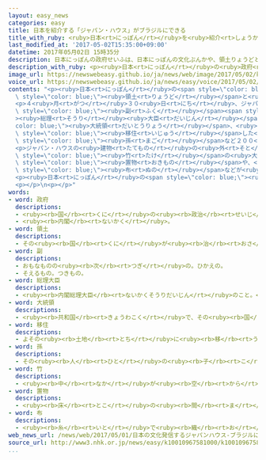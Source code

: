```yaml
---
layout: easy_news
categories: easy
title: 日本を紹介する「ジャパン・ハウス」がブラジルにできる
title_with_ruby: <ruby>日本<rt>にっぽん</rt></ruby>を<ruby>紹介<rt>しょうかい</rt></ruby>する「ジャパン・ハウス」がブラジルにできる
last_modified_at: '2017-05-02T15:35:00+09:00'
datetime: 2017年05月02日 15時35分
description: 日本にっぽんの政府せいふは、日本にっぽんの文化ぶんかや、領土りょうどと歴史れきしなどについて外国がいこくに伝つたえる「ジャパン・ハウス」をブラジルのサンパウロに作つくりました。
description_with_ruby: <p><ruby>日本<rt>にっぽん</rt></ruby>の<ruby>政府<rt>せいふ</rt></ruby></a>は、<ruby>日本<rt>にっぽん</rt></ruby>の<ruby>文化<rt>ぶんか</rt></ruby>や、<ruby>領土<rt>りょうど</rt></ruby></a>と<ruby>歴史<rt>れきし</rt></ruby>などについて<ruby>外国<rt>がいこく</rt></ruby>に<ruby>伝<rt>つた</rt></ruby>える「ジャパン・ハウス」をブラジルのサンパウロに<ruby>作<rt>つく</rt></ruby>りました。
image_url: https://newswebeasy.github.io/ja/news/web/image/2017/05/02/k10010967581000.jpg
voice_url: https://newswebeasy.github.io/ja/news/easy/voice/2017/05/02/k10010967581000.mp3
contents: "<p><ruby>日本<rt>にっぽん</rt></ruby>の<span style=\"color: blue;\"><ruby>政府<rt>せいふ</rt></ruby></span>は、<ruby>日本<rt>にっぽん</rt></ruby>の<ruby>文化<rt>ぶんか</rt></ruby>や、<span\
  \ style=\"color: blue;\"><ruby>領土<rt>りょうど</rt></ruby></span>と<ruby>歴史<rt>れきし</rt></ruby>などについて<ruby>外国<rt>がいこく</rt></ruby>に<ruby>伝<rt>つた</rt></ruby>える「ジャパン・ハウス」をブラジルのサンパウロに<ruby>作<rt>つく</rt></ruby>りました。</p>\n\
  <p>４<ruby>月<rt>がつ</rt></ruby>３０<ruby>日<rt>にち</rt></ruby>、ジャパン・ハウスができたお<ruby>祝<rt>いわ</rt></ruby>いの<ruby>式<rt>しき</rt></ruby>がありました。<ruby>式<rt>しき</rt></ruby>には、<ruby>麻生<rt>あそう</rt></ruby><span\
  \ style=\"color: blue;\"><ruby>副<rt>ふく</rt></ruby></span><span style=\"color: blue;\"\
  ><ruby>総理<rt>そうり</rt></ruby><ruby>大臣<rt>だいじん</rt></ruby></span>やブラジルの<span style=\"\
  color: blue;\"><ruby>大統領<rt>だいとうりょう</rt></ruby></span>、<ruby>日本<rt>にっぽん</rt></ruby>からブラジルに<span\
  \ style=\"color: blue;\"><ruby>移住<rt>いじゅう</rt></ruby></span>した<ruby>人<rt>ひと</rt></ruby>の<ruby>子<rt>こ</rt></ruby>どもや<span\
  \ style=\"color: blue;\"><ruby>孫<rt>まご</rt></ruby></span>など２００<ruby>人<rt>にん</rt></ruby>が<ruby>出席<rt>しゅっせき</rt></ruby>しました。</p>\n\
  <p>ジャパン・ハウスの<ruby>建物<rt>たてもの</rt></ruby>の<ruby>外<rt>そと</rt></ruby>の<ruby>壁<rt>かべ</rt></ruby>は、<ruby>木<rt>き</rt></ruby>で<ruby>飾<rt>かざ</rt></ruby>ってあります。<ruby>建物<rt>たてもの</rt></ruby>の<ruby>中<rt>なか</rt></ruby>には、<ruby>日本<rt>にっぽん</rt></ruby>に<ruby>昔<rt>むかし</rt></ruby>からある<ruby>技術<rt>ぎじゅつ</rt></ruby>で<ruby>作<rt>つく</rt></ruby>った<span\
  \ style=\"color: blue;\"><ruby>竹<rt>たけ</rt></ruby></span>の<ruby>大<rt>おお</rt></ruby>きな<span\
  \ style=\"color: blue;\"><ruby>置物<rt>おきもの</rt></ruby></span>や、<ruby>沖縄<rt>おきなわ</rt></ruby>で<ruby>昔<rt>むかし</rt></ruby>から<ruby>作<rt>つく</rt></ruby>っている<span\
  \ style=\"color: blue;\"><ruby>布<rt>ぬの</rt></ruby></span>などが<ruby>飾<rt>かざ</rt></ruby>ってあります。</p>\n\
  <p><ruby>日本<rt>にっぽん</rt></ruby>の<span style=\"color: blue;\"><ruby>政府<rt>せいふ</rt></ruby></span>はイギリスのロンドンとアメリカのロサンゼルスにもジャパン・ハウスを<ruby>作<rt>つく</rt></ruby>る<ruby>予定<rt>よてい</rt></ruby>です。</p>\n\
  <p></p>\n<p></p>"
words:
- word: 政府
  descriptions:
  - <ruby><rb>国</rb><rt>くに</rt></ruby>の<ruby><rb>政治</rb><rt>せいじ</rt></ruby>を<ruby><rb>行</rb><rt>おこな</rt></ruby>うところ。
  - <ruby><rb>内閣</rb><rt>ないかく</rt></ruby>。
- word: 領土
  descriptions:
  - その<ruby><rb>国</rb><rt>くに</rt></ruby>が<ruby><rb>治</rb><rt>おさ</rt></ruby>めている<ruby><rb>土地</rb><rt>とち</rt></ruby>。
- word: 副
  descriptions:
  - おもなものの<ruby><rb>次</rb><rt>つぎ</rt></ruby>の。ひかえの。
  - そえるもの。つきもの。
- word: 総理大臣
  descriptions:
  - <ruby><rb>内閣総理大臣</rb><rt>ないかくそうりだいじん</rt></ruby>のこと。<ruby><rb>内閣</rb><rt>ないかく</rt></ruby>の<ruby><rb>最高責任者</rb><rt>さいこうせきにんしゃ</rt></ruby>で、<ruby><rb>国会議員</rb><rt>こっかいぎいん</rt></ruby>の<ruby><rb>中</rb><rt>なか</rt></ruby>から<ruby><rb>議員</rb><rt>ぎいん</rt></ruby>が<ruby><rb>選</rb><rt>えら</rt></ruby>び、<ruby><rb>天皇</rb><rt>てんのう</rt></ruby>が<ruby><rb>認</rb><rt>みと</rt></ruby>めて<ruby><rb>決</rb><rt>き</rt></ruby>まる。<ruby><rb>首相</rb><rt>しゅしょう</rt></ruby>。<ruby><rb>総理</rb><rt>そうり</rt></ruby>。
- word: 大統領
  descriptions:
  - <ruby><rb>共和国</rb><rt>きょうわこく</rt></ruby>で、その<ruby><rb>国</rb><rt>くに</rt></ruby>を<ruby><rb>代表</rb><rt>だいひょう</rt></ruby>する<ruby><rb>人</rb><rt>ひと</rt></ruby>。
- word: 移住
  descriptions:
  - よその<ruby><rb>土地</rb><rt>とち</rt></ruby>に<ruby><rb>移</rb><rt>うつ</rt></ruby>り、そこで<ruby><rb>生活</rb><rt>せいかつ</rt></ruby>すること。
- word: 孫
  descriptions:
  - その<ruby><rb>人</rb><rt>ひと</rt></ruby>の<ruby><rb>子</rb><rt>こ</rt></ruby>どもの<ruby><rb>子</rb><rt>こ</rt></ruby>ども。
- word: 竹
  descriptions:
  - <ruby><rb>中</rb><rt>なか</rt></ruby>が<ruby><rb>空</rb><rt>から</rt></ruby>の<ruby><rb>茎</rb><rt>くき</rt></ruby>に、<ruby><rb>節</rb><rt>ふし</rt></ruby>のある<ruby><rb>植物</rb><rt>しょくぶつ</rt></ruby>。<ruby><rb>日用品</rb><rt>にちようひん</rt></ruby>や、<ruby><rb>細工物</rb><rt>さいくもの</rt></ruby>などに<ruby><rb>使</rb><rt>つか</rt></ruby>う。<ruby><rb>若</rb><rt>わか</rt></ruby>い<ruby><rb>芽</rb><rt>め</rt></ruby>を「たけのこ」という。
- word: 置物
  descriptions:
  - <ruby><rb>床</rb><rt>とこ</rt></ruby>の<ruby><rb>間</rb><rt>ま</rt></ruby>などに<ruby><rb>置</rb><rt>お</rt></ruby>く、かざりにする<ruby><rb>物</rb><rt>もの</rt></ruby>。
- word: 布
  descriptions:
  - <ruby><rb>糸</rb><rt>いと</rt></ruby>で<ruby><rb>織</rb><rt>お</rt></ruby>った<ruby><rb>物</rb><rt>もの</rt></ruby>。<ruby><rb>織物</rb><rt>おりもの</rt></ruby>。きれ。
web_news_url: /news/web/2017/05/01/日本の文化発信するジャパンハウス-ブラジルに完成/
source_url: http://www3.nhk.or.jp/news/easy/k10010967581000/k10010967581000.html
...
```

